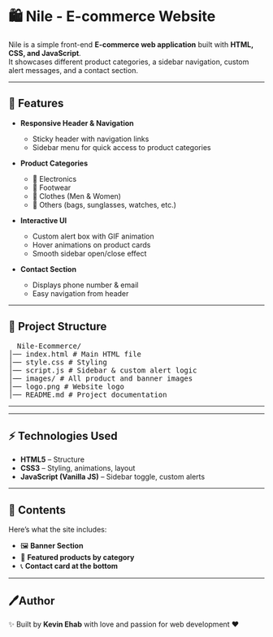 # 🛍️ Nile - E-commerce Website  

Nile is a simple front-end **E-commerce web application** built with **HTML, CSS, and JavaScript**.  
It showcases different product categories, a sidebar navigation, custom alert messages, and a contact section.  

---

## 🚀 Features  

- **Responsive Header & Navigation**
  - Sticky header with navigation links
  - Sidebar menu for quick access to product categories  

- **Product Categories**
  - 📱 Electronics  
  - 👟 Footwear  
  - 👕 Clothes (Men & Women)  
  - 🎒 Others (bags, sunglasses, watches, etc.)  

- **Interactive UI**
  - Custom alert box with GIF animation  
  - Hover animations on product cards  
  - Smooth sidebar open/close effect  

- **Contact Section**
  - Displays phone number & email  
  - Easy navigation from header  

---

## 📂 Project Structure  

<pre>
  Nile-Ecommerce/
│── index.html # Main HTML file
│── style.css # Styling
│── script.js # Sidebar & custom alert logic
│── images/ # All product and banner images
│── logo.png # Website logo
│── README.md # Project documentation
</pre>

---


---

## ⚡ Technologies Used  

- **HTML5** – Structure  
- **CSS3** – Styling, animations, layout  
- **JavaScript (Vanilla JS)** – Sidebar toggle, custom alerts  

---

## 📸 Contents

Here’s what the site includes:  
- 🖼️ **Banner Section**  
- 🛒 **Featured products by category**  
- 📞 **Contact card at the bottom**  

---

## 🖊Author

✨ Built by **Kevin Ehab** with love and passion for web development ❤️
